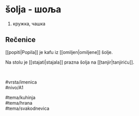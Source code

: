 # šolja - шоља

1. кружка, чашка

## Rečenice

[[popiti|Popila]] je kafu iz [[omiljen|omiljene]] šolje.

Na stolu je [[stajati|stajala]] prazna šolja na [[tanjir|tanjiriću]].

<br>

#vrsta/imenica  
#nivo/A1  

#tema/kuhinja  
#tema/hrana  
#tema/svakodnevica  
